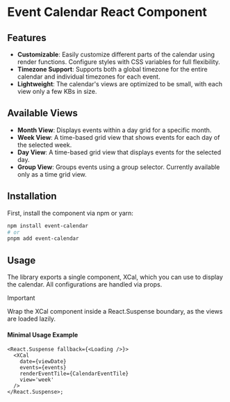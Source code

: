 # Event Calendar React Component

## Features
- **Customizable**: Easily customize different parts of the calendar using render functions. Configure styles with CSS variables for full flexibility.
- **Timezone Support**: Supports both a global timezone for the entire calendar and individual timezones for each event.
- **Lightweight**: The calendar's views are optimized to be small, with each view only a few KBs in size.

## Available Views
- **Month View**: Displays events within a day grid for a specific month.
- **Week View**: A time-based grid view that shows events for each day of the selected week.
- **Day View**: A time-based grid view that displays events for the selected day.
- **Group View**: Groups events using a group selector. Currently available only as a time grid view.

## Installation

First, install the component via npm or yarn:

```bash
npm install event-calendar
# or
pnpm add event-calendar
```


## Usage
The library exports a single component, XCal, which you can use to display the calendar. All configurations are handled via props.


> [!IMPORTANT]
>  Wrap the XCal component inside a React.Suspense boundary, as the views are loaded lazily.

#### Minimal Usage Example
```tsx
<React.Suspense fallback={<Loading />}>
  <XCal
    date={viewDate}
    events={events}
    renderEventTile={CalendarEventTile}
    view='week'
  />
</React.Suspense>;
```

